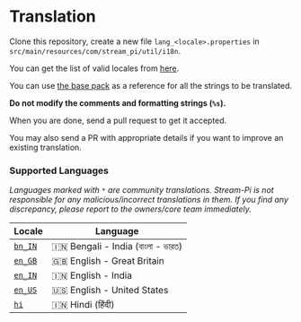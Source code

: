 # Translation

Clone this repository, create a new file `lang_<locale>.properties` in `src/main/resources/com/stream_pi/util/i18n`. 

You can get the list of valid locales from [here](https://docs.oracle.com/cd/E13214_01/wli/docs92/xref/xqisocodes.html).

You can use [the base pack](https://github.com/stream-pi/util/blob/master/src/main/resources/com/stream_pi/util/i18n/lang.properties) as a reference for all the strings to be translated. 

**Do not modify the comments and formatting strings (`%s`).**

When you are done, send a pull request to get it accepted.

You may also send a PR with appropriate details if you want to improve an existing translation.


### Supported Languages

*Languages marked with `*` are community translations. Stream-Pi is not responsible for any malicious/incorrect translations in them. If you find any discrepancy, please report to the owners/core team immediately.*

| Locale              | Language |
| ------------------- | ----------- |
| [`bn_IN`][bn_IN]    | 🇮🇳 Bengali - India (বাংলা - ভারত)           |
| [`en_GB`][en_GB]    | 🇬🇧 English - Great Britain  |
| [`en_IN`][en_IN]    | 🇮🇳 English - India         |
| [`en_US`][en_US]    | 🇺🇸 English - United States         |
| [`hi`][hi]          | 🇮🇳 Hindi (हिंदी)            |




[bn_IN]: https://github.com/stream-pi/util/blob/master/src/main/resources/com/stream_pi/util/i18n/lang_bn_IN.properties
[en_GB]: https://github.com/stream-pi/util/blob/master/src/main/resources/com/stream_pi/util/i18n/lang_en_GB.properties
[en_IN]: https://github.com/stream-pi/util/blob/master/src/main/resources/com/stream_pi/util/i18n/lang_en_IN.properties
[en_US]: https://github.com/stream-pi/util/blob/master/src/main/resources/com/stream_pi/util/i18n/lang_en_US.properties
[hi]: https://github.com/stream-pi/util/blob/master/src/main/resources/com/stream_pi/util/i18n/lang_hi.properties